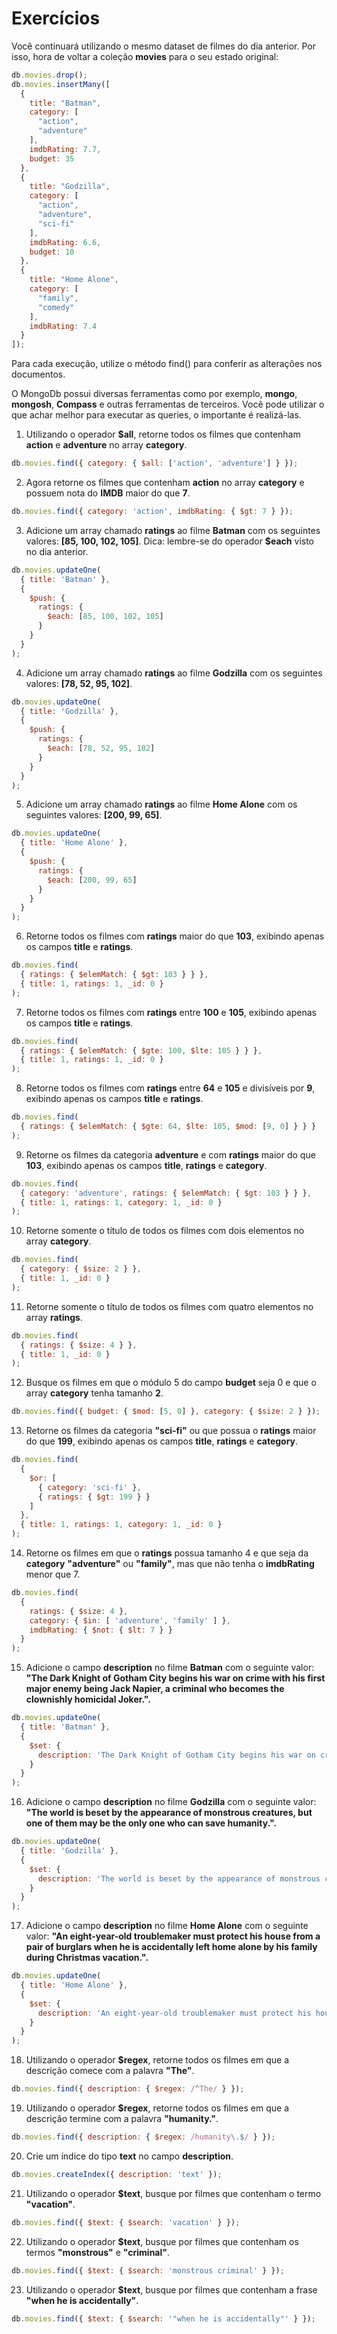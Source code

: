 # Exercícios

Você continuará utilizando o mesmo dataset de filmes do dia anterior. Por isso, hora de voltar a coleção **movies** para o seu estado original:

```javascript
db.movies.drop();
db.movies.insertMany([
  {
    title: "Batman",
    category: [
      "action",
      "adventure"
    ],
    imdbRating: 7.7,
    budget: 35
  },
  {
    title: "Godzilla",
    category: [
      "action",
      "adventure",
      "sci-fi"
    ],
    imdbRating: 6.6,
    budget: 10
  },
  {
    title: "Home Alone",
    category: [
      "family",
      "comedy"
    ],
    imdbRating: 7.4
  }
]);
```

Para cada execução, utilize o método find() para conferir as alterações nos documentos.

O MongoDb possui diversas ferramentas como por exemplo, **mongo**, **mongosh**, **Compass** e outras ferramentas de terceiros. Você pode utilizar o que achar melhor para executar as queries, o importante é realizá-las.

1. Utilizando o operador **$all**, retorne todos os filmes que contenham **action** e **adventure** no array **category**.

```javascript
db.movies.find({ category: { $all: ['action', 'adventure'] } });
```

2. Agora retorne os filmes que contenham **action** no array **category** e possuem nota do **IMDB** maior do que **7**.

```javascript
db.movies.find({ category: 'action', imdbRating: { $gt: 7 } });
```

3. Adicione um array chamado **ratings** ao filme **Batman** com os seguintes valores: **[85, 100, 102, 105]**. Dica: lembre-se do operador **$each** visto no dia anterior.

```javascript
db.movies.updateOne(
  { title: 'Batman' },
  {
    $push: {
      ratings: {
        $each: [85, 100, 102, 105]
      }
    }
  }
);
```

4. Adicione um array chamado **ratings** ao filme **Godzilla** com os seguintes valores: **[78, 52, 95, 102]**.

```javascript
db.movies.updateOne(
  { title: 'Godzilla' },
  {
    $push: {
      ratings: {
        $each: [78, 52, 95, 102]
      }
    }
  }
);
```

5. Adicione um array chamado **ratings** ao filme **Home Alone** com os seguintes valores: **[200, 99, 65]**.

```javascript
db.movies.updateOne(
  { title: 'Home Alone' },
  {
    $push: {
      ratings: {
        $each: [200, 99, 65]
      }
    }
  }
);
```

6. Retorne todos os filmes com **ratings** maior do que **103**, exibindo apenas os campos **title** e **ratings**.

```javascript
db.movies.find(
  { ratings: { $elemMatch: { $gt: 103 } } },
  { title: 1, ratings: 1, _id: 0 }
);
```

7. Retorne todos os filmes com **ratings** entre **100** e **105**, exibindo apenas os campos **title** e **ratings**.

```javascript
db.movies.find(
  { ratings: { $elemMatch: { $gte: 100, $lte: 105 } } },
  { title: 1, ratings: 1, _id: 0 }
);
```

8. Retorne todos os filmes com **ratings** entre **64** e **105** e divisíveis por **9**, exibindo apenas os campos **title** e **ratings**.

```javascript
db.movies.find(
  { ratings: { $elemMatch: { $gte: 64, $lte: 105, $mod: [9, 0] } } }
);
```

9. Retorne os filmes da categoria **adventure** e com **ratings** maior do que **103**, exibindo apenas os campos **title**, **ratings** e **category**.

```javascript
db.movies.find(
  { category: 'adventure', ratings: { $elemMatch: { $gt: 103 } } },
  { title: 1, ratings: 1, category: 1, _id: 0 }
);
```

10. Retorne somente o título de todos os filmes com dois elementos no array **category**.

```javascript
db.movies.find(
  { category: { $size: 2 } },
  { title: 1, _id: 0 }
);
```

11. Retorne somente o título de todos os filmes com quatro elementos no array **ratings**.

```javascript
db.movies.find(
  { ratings: { $size: 4 } },
  { title: 1, _id: 0 }
);
```

12. Busque os filmes em que o módulo 5 do campo **budget** seja 0 e que o array **category** tenha tamanho **2**.

```javascript
db.movies.find({ budget: { $mod: [5, 0] }, category: { $size: 2 } });
```

13. Retorne os filmes da categoria **"sci-fi"** ou que possua o **ratings** maior do que **199**, exibindo apenas os campos **title**, **ratings** e **category**.

```javascript
db.movies.find(
  {
    $or: [
      { category: 'sci-fi' },
      { ratings: { $gt: 199 } }
    ]
  },
  { title: 1, ratings: 1, category: 1, _id: 0 }
);
```

14. Retorne os filmes em que o **ratings** possua tamanho 4 e que seja da **category** **"adventure"** ou **"family"**, mas que não tenha o **imdbRating** menor que 7.

```javascript
db.movies.find(
  { 
    ratings: { $size: 4 },
    category: { $in: [ 'adventure', 'family' ] },
    imdbRating: { $not: { $lt: 7 } }
  }
);
```

15. Adicione o campo **description** no filme **Batman** com o seguinte valor: **"The Dark Knight of Gotham City begins his war on crime with his first major enemy being Jack Napier, a criminal who becomes the clownishly homicidal Joker.".**

```javascript
db.movies.updateOne(
  { title: 'Batman' },
  { 
    $set: {
      description: 'The Dark Knight of Gotham City begins his war on crime with his first major enemy being Jack Napier, a criminal who becomes the clownishly homicidal Joker.'
    }
  }
);
```

16. Adicione o campo **description** no filme **Godzilla** com o seguinte valor: **"The world is beset by the appearance of monstrous creatures, but one of them may be the only one who can save humanity.".**

```javascript
db.movies.updateOne(
  { title: 'Godzilla' },
  {
    $set: {
      description: 'The world is beset by the appearance of monstrous creatures, but one of them may be the only one who can save humanity.'
    }
  }
);
```

17. Adicione o campo **description** no filme **Home Alone** com o seguinte valor: **"An eight-year-old troublemaker must protect his house from a pair of burglars when he is accidentally left home alone by his family during Christmas vacation.".**

```javascript
db.movies.updateOne(
  { title: 'Home Alone' },
  {
    $set: {
      description: 'An eight-year-old troublemaker must protect his house from a pair of burglars when he is accidentally left home alone by his family during Christmas vacation.'
    }
  }
);
```

18. Utilizando o operador **$regex**, retorne todos os filmes em que a descrição comece com a palavra **"The"**.

```javascript
db.movies.find({ description: { $regex: /^The/ } });
```

19. Utilizando o operador **$regex**, retorne todos os filmes em que a descrição termine com a palavra **"humanity."**.

```javascript
db.movies.find({ description: { $regex: /humanity\.$/ } });
```

20. Crie um índice do tipo **text** no campo **description**.

```javascript
db.movies.createIndex({ description: 'text' });
```

21. Utilizando o operador **$text**, busque por filmes que contenham o termo **"vacation"**.

```javascript
db.movies.find({ $text: { $search: 'vacation' } });
```

22. Utilizando o operador **$text**, busque por filmes que contenham os termos **"monstrous"** e **"criminal"**.

```javascript
db.movies.find({ $text: { $search: 'monstrous criminal' } });
```

23. Utilizando o operador **$text**, busque por filmes que contenham a frase **"when he is accidentally"**.

```javascript
db.movies.find({ $text: { $search: '"when he is accidentally"' } });
```

